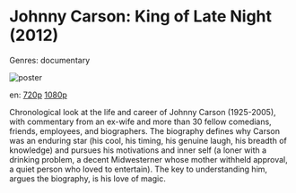 # Johnny Carson: King of Late Night (2012)

Genres: documentary

![poster](http://image.tmdb.org/t/p/w500/7P3WZEnYClQSYa5jjwa7irNK5eu.jpg)

en:
  [720p](magnet:?xt=urn:btih:9BDC52F8753B60ACE2947B42739BE66A0A9FAD69&tr=udp://glotorrents.pw:6969/announce&tr=udp://tracker.opentrackr.org:1337/announce&tr=udp://torrent.gresille.org:80/announce&tr=udp://tracker.openbittorrent.com:80&tr=udp://tracker.coppersurfer.tk:6969&tr=udp://tracker.leechers-paradise.org:6969&tr=udp://p4p.arenabg.ch:1337&tr=udp://tracker.internetwarriors.net:1337)
  [1080p](magnet:?xt=urn:btih:a75ec384acde36c31924b861f851f1cb814bc394&dn=Johnny+Carson+King+of+Late+Night+%282012%29+1080p+BrRip+x264+-+YIFY&tr=udp%3A%2F%2Ftracker.openbittorrent.com%3A80%2Fannounce&tr=udp%3A%2F%2Fglotorrents.pw%3A6969%2Fannounce&tr=udp%3A%2F%2Ftracker.openbittorrent.com%3A80%2Fannounce&tr=udp%3A%2F%2Ftracker.opentrackr.org%3A1337%2Fannounce&tr=udp%3A%2F%2Fzer0day.to%3A1337%2Fannounce&tr=udp%3A%2F%2Ftracker.coppersurfer.tk%3A6969%2Fannounce)
  


Chronological look at the life and career of Johnny Carson (1925-2005), with commentary from an ex-wife and more than 30 fellow comedians, friends, employees, and biographers. The biography defines why Carson was an enduring star (his cool, his timing, his genuine laugh, his breadth of knowledge) and pursues his motivations and inner self (a loner with a drinking problem, a decent Midwesterner whose mother withheld approval, a quiet person who loved to entertain). The key to understanding him, argues the biography, is his love of magic.